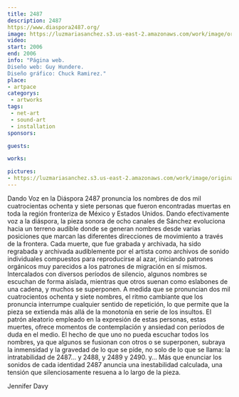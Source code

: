 ```yaml
---
title: 2487
description: 2487
https://www.diaspora2487.org/
image: https://luzmariasanchez.s3.us-east-2.amazonaws.com/work/image/original/diaspora2487_wsite.jpg
video: 
start: 2006
end: 2006
info: "Página web.
Diseño web: Guy Hundere.
Diseño gráfico: Chuck Ramirez."
place: 
- artpace
categorys:
 - artworks
tags: 
 - net-art
 - sound-art
 - installation
sponsors:

guests:

works:

pictures:
- https://luzmariasanchez.s3.us-east-2.amazonaws.com/work/image/original/diaspora2487_wsite.jpg
---
```


Dando Voz en la Diáspora 2487 pronuncia los nombres de dos mil cuatrocientas ochenta y siete personas que fueron encontradas muertas en toda la región fronteriza de México y Estados Unidos. Dando efectivamente voz a la diáspora, la pieza sonora de ocho canales de Sánchez evoluciona hacia un terreno audible donde se generan nombres desde varias posiciones que marcan las diferentes direcciones de movimiento a través de la frontera. Cada muerte, que fue grabada y archivada, ha sido regrabada y archivada audiblemente por el artista como archivos de sonido individuales compuestos para reproducirse al azar, iniciando patrones orgánicos muy parecidos a los patrones de migración en sí mismos. Intercalados con diversos períodos de silencio, algunos nombres se escuchan de forma aislada, mientras que otros suenan como eslabones de una cadena, y muchos se superponen. A medida que se pronuncian dos mil cuatrocientos ochenta y siete nombres, el ritmo cambiante que los pronuncia interrumpe cualquier sentido de repetición, lo que permite que la pieza se extienda más allá de la monotonía en serie de los insultos. El patrón aleatorio empleado en la expresión de estas personas, estas muertes, ofrece momentos de contemplación y ansiedad con períodos de duda en el medio. El hecho de que uno no pueda escuchar todos los nombres, ya que algunos se fusionan con otros o se superponen, subraya la inmensidad y la gravedad de lo que se pide, no solo de lo que se llama: la intratabilidad de 2487... y 2488, y 2489 y 2490. y… Más que enunciar los sonidos de cada identidad 2487 anuncia una inestabilidad calculada, una tensión que silenciosamente resuena a lo largo de la pieza.

 
Jennifer Davy